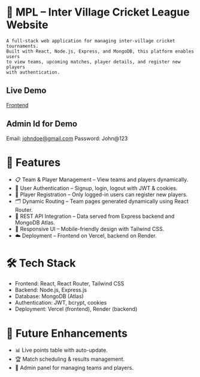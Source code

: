 # 🏏 MPL – Inter Village Cricket League Website

    A full-stack web application for managing inter-village cricket tournaments. 
    Built with React, Node.js, Express, and MongoDB, this platform enables users 
    to view teams, upcoming matches, player details, and register new players 
    with authentication.

## Live Demo

[Frontend](https://mpl-website.vercel.app)

## Admin Id for Demo

Email: johndoe@gmail.com
Password: John@123

# 🚀 Features

- 📋 Team & Player Management – View teams and players dynamically.
- 🔐 User Authentication – Signup, login, logout with JWT & cookies.
- 📝 Player Registration – Only logged-in users can register new players.
- 🗂 Dynamic Routing – Team pages generated dynamically using React Router.
- 📡 REST API Integration – Data served from Express backend and MongoDB Atlas.
- 📱 Responsive UI – Mobile-friendly design with Tailwind CSS.
- ☁️ Deployment – Frontend on Vercel, backend on Render.

# 🛠️ Tech Stack

- Frontend: React, React Router, Tailwind CSS
- Backend: Node.js, Express.js
- Database: MongoDB (Atlas)
- Authentication: JWT, bcrypt, cookies
- Deployment: Vercel (frontend), Render (backend)

# 📌 Future Enhancements

- 📊 Live points table with auto-update.
- 🏆 Match scheduling & results management.
- 👥 Admin panel for managing teams and players.
